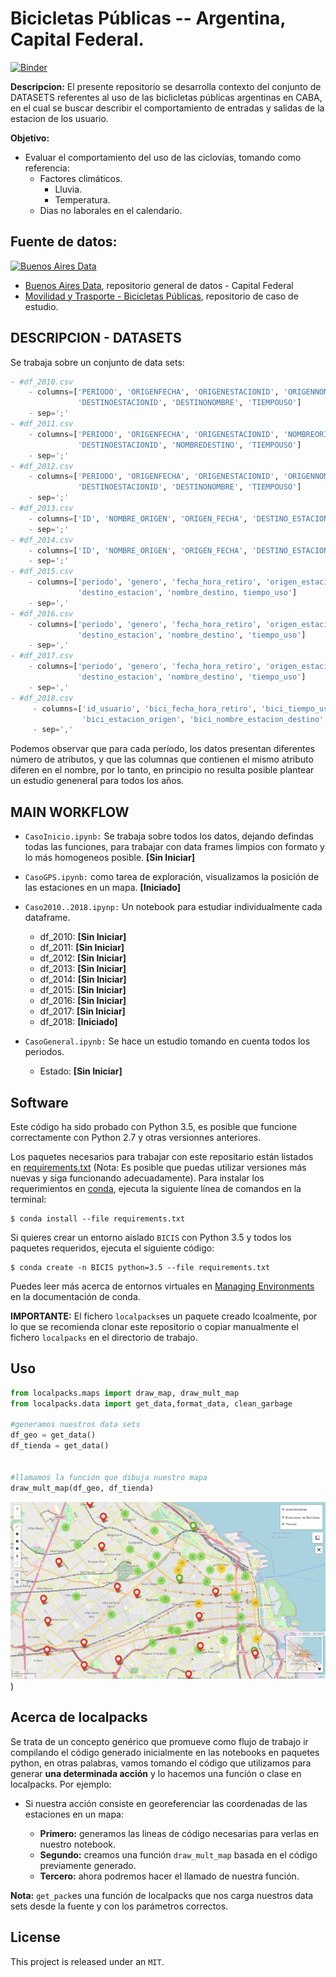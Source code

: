 # Bicicletas Públicas -- Argentina, Capital Federal.

[![Binder](https://mybinder.org/badge_logo.svg)](https://mybinder.org/v2/gh/pydarg/CABA_MyT_BicicletasPublicas.git/master)

**Descripcion:** El presente repositorio se desarrolla contexto del conjunto de DATASETS referentes al uso de las biclicletas públicas argentinas en CABA, en el cual se buscar describir el comportamiento de entradas y salidas de la estacion de los usuario.

**Objetivo:**

- Evaluar el comportamiento del uso de las ciclovías, tomando como referencia:
    - Factores climáticos.
        - Lluvia.
        - Temperatura.
    - Dias no laborales en el calendario.
    
 ## Fuente de datos:
 
 <a href="https://data.buenosaires.gob.ar/"><img src="https://encrypted-tbn0.gstatic.com/images?q=tbn:ANd9GcSHdG_Yw1E_0GI1_EZry16Zo-60hYAxlgzovIh4Fy_mN3Y7Yn3T" alt="Buenos Aires Data" width="150px"></a>
 
- [Buenos Aires Data](https://data.buenosaires.gob.ar/), repositorio general de datos - Capital Federal
- [Movilidad y Trasporte - Bicicletas Públicas](https://data.buenosaires.gob.ar/dataset/bicicletas-publicas), repositorio de caso de estudio.

## DESCRIPCION - DATASETS

Se trabaja sobre un conjunto de data sets:

```python
- #df_2010.csv
    - columns=['PERIODO', 'ORIGENFECHA', 'ORIGENESTACIONID', 'ORIGENNOMBRE', 'DESTINOFECHA',
               'DESTINOESTACIONID', 'DESTINONOMBRE', 'TIEMPOUSO']
    - sep=';'
- #df_2011.csv
    - columns=['PERIODO', 'ORIGENFECHA', 'ORIGENESTACIONID', 'NOMBREORIGEN', 'DESTINOFECHA',
               'DESTINOESTACIONID', 'NOMBREDESTINO', 'TIEMPOUSO']
    - sep=';'
- #df_2012.csv
    - columns=['PERIODO', 'ORIGENFECHA', 'ORIGENESTACIONID', 'ORIGENNOMBRE', 'DESTINOFECHA',
               'DESTINOESTACIONID', 'DESTINONOMBRE', 'TIEMPOUSO']
    - sep=';'
- #df_2013.csv
    - columns=['ID', 'NOMBRE_ORIGEN', 'ORIGEN_FECHA', 'DESTINO_ESTACION', 'DESTINO_FECHA']
    - sep=';'
- #df_2014.csv
    - columns=['ID', 'NOMBRE_ORIGEN', 'ORIGEN_FECHA', 'DESTINO_ESTACION', 'DESTINO_FECHA']
    - sep=';'
- #df_2015.csv
    - columns=['periodo', 'genero', 'fecha_hora_retiro', 'origen_estacion', 'nombre_origen', 
               'destino_estacion', 'nombre_destino, tiempo_uso']
    - sep=','
- #df_2016.csv
    - columns=['periodo', 'genero', 'fecha_hora_retiro', 'origen_estacion', 'nombre_origen', 
               'destino_estacion', 'nombre_destino', 'tiempo_uso']
    - sep=','
- #df_2017.csv
    - columns=['periodo', 'genero', 'fecha_hora_retiro', 'origen_estacion', 'nombre_origen', 
               'destino_estacion', 'nombre_destino', 'tiempo_uso']
    - sep=','
- #df_2018.csv
     - columns=['id_usuario', 'bici_fecha_hora_retiro', 'bici_tiempo_uso', 'bici_nombre_estacion_origen',
                'bici_estacion_origen', 'bici_nombre_estacion_destino', 'bici_estacion_destino', 'bici_sexo', 'bici_edad']
     - sep=','

```

Podemos observar que para cada período, los datos presentan diferentes  número de atributos, y que las columnas que contienen el mismo atributo diferen en el nombre, por lo tanto, en principio no resulta posible plantear un estudio geneneral para todos los años.

## MAIN WORKFLOW

- `CasoInicio.ipynb:` Se trabaja sobre todos los datos, dejando defindas todas las funciones, para trabajar con data frames limpios con formato y lo más homogeneos posible. **[Sin Iniciar]**

- `CasoGPS.ipynb:` como tarea de exploración, visualizamos la posición de las estaciones en un mapa. **[Iniciado]**

- `Caso2010..2018.ipynp:` Un notebook para estudiar individualmente cada dataframe.
  - df_2010: **[Sin Iniciar]**
  - df_2011: **[Sin Iniciar]**
  - df_2012: **[Sin Iniciar]**
  - df_2013: **[Sin Iniciar]**
  - df_2014: **[Sin Iniciar]**
  - df_2015: **[Sin Iniciar]**
  - df_2016: **[Sin Iniciar]**
  - df_2017: **[Sin Iniciar]**
  - df_2018: **[Iniciado]**
  
- `CasoGeneral.ipynb:` Se hace un estudio tomando en cuenta todos los periodos.
  - Estado: **[Sin Iniciar]**


## Software

Este código ha sido probado con Python 3.5, es posible que funcione correctamente con Python 2.7 y otras versionnes anteriores.

Los paquetes necesarios para trabajar con este repositario están listados en [requirements.txt](requirements.txt) (Nota: Es posible que puedas utilizar versiones más nuevas y siga funcionando adecuadamente).
Para instalar los requerimientos en [conda](http://conda.pydata.org), ejecuta la siguiente línea de comandos en la terminal:

```
$ conda install --file requirements.txt
```

Si quieres crear un entorno aislado ``BICIS`` con Python 3.5 y todos los paquetes requeridos, ejecuta el siguiente código:

```
$ conda create -n BICIS python=3.5 --file requirements.txt
```

Puedes leer más acerca de entornos virtuales en [Managing Environments](http://conda.pydata.org/docs/using/envs.html) en la documentación de conda.

**IMPORTANTE:** El fichero `localpacks`es un paquete creado lcoalmente, por lo que se recomienda clonar este repositorio o copiar manualmente el fichero `localpacks` en el directorio de trabajo.

## Uso

```python
from localpacks.maps import draw_map, draw_mult_map
from localpacks.data import get_data,format_data, clean_garbage

#generamos nuestros data sets
df_geo = get_data()
df_tienda = get_data()


#llamamos la función que dibuja nuestro mapa
draw_mult_map(df_geo, df_tienda)

```
![Mapa de Estaciones y Tiendas](images/map.png))


## Acerca de localpacks

Se trata de un concepto genérico que promueve como flujo de trabajo ir compilando el código generado inicialmente en las notebooks en paquetes python, en otras palabras, vamos tomando el código que utilizamos para generar **una determinada acción** y lo hacemos una función o clase en localpacks. Por ejemplo:

- Si nuestra acción consiste en georeferenciar las coordenadas de las estaciones en un mapa:

    - **Primero:** generamos las lineas de código necesarias para verlas en nuestro notebook.
    - **Segundo:** creamos una función `draw_mult_map` basada en el código previamente generado.
    - **Tercero:** ahora podremos hacer el llamado de nuestra función.
    
**Nota:** `get_pack`es una función de localpacks que nos carga nuestros data sets desde la fuente y con los parámetros correctos.


## License


This project is released under an `MIT`.
